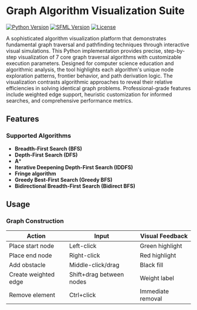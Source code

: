 # Graph Algorithm Visualization Suite

[![Python Version](https://img.shields.io/badge/C++-17-blue.svg)](https://en.cppreference.com/)
[![SFML Version](https://img.shields.io/badge/SFML-2.5.1-ff7b00.svg)](https://www.sfml-dev.org/)
[![License](https://img.shields.io/badge/license-MIT-green.svg)](LICENSE)

A sophisticated algorithm visualization platform that demonstrates fundamental graph traversal and pathfinding techniques through interactive visual simulations. 
This Python implementation provides precise, step-by-step visualization of 7 core graph traversal algorithms with customizable execution parameters. 
Designed for computer science education and algorithmic analysis, the tool highlights each algorithm's unique node exploration patterns, frontier behavior, and path derivation logic. 
The visualization contrasts algorithmic approaches to reveal their relative efficiencies in solving identical graph problems. 
Professional-grade features include weighted edge support, heuristic customization for informed searches, and comprehensive performance metrics.

## Features

### Supported Algorithms
- **Breadth-First Search (BFS)**
- **Depth-First Search (DFS)**
- **A***
- **Iterative Deepening Depth-First Search (IDDFS)**
- **Fringe algorithm**
- **Greedy Best-First Search (Greedy BFS)**
- **Bidirectional Breadth-First Search (Bidirect BFS)**

## Usage

### Graph Construction
| Action | Input | Visual Feedback |
|--------|-------|-----------------|
| Place start node | Left-click | Green highlight |
| Place end node | Right-click | Red highlight |
| Add obstacle | Middle-click/drag | Black fill |
| Create weighted edge | Shift+drag between nodes | Weight label |
| Remove element | Ctrl+click | Immediate removal |

